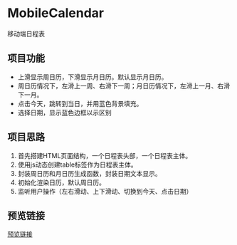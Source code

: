 # MobileCalendar

移动端日程表

## 项目功能

- 上滑显示周日历，下滑显示月日历。默认显示月日历。
- 周日历情况下，左滑上一周、右滑下一周；月日历情况下，左滑上一月、右滑下一月。
- 点击今天，跳转到当日，并用蓝色背景填充。
- 选择日期，显示蓝色边框以示区别

## 项目思路

1. 首先搭建HTML页面结构，一个日程表头部，一个日程表主体。
2. 使用js动态创建table标签作为日程表主体。
3. 封装周日历和月日历生成函数，封装日期文本显示。
4. 初始化渲染日历，默认周日历。
5. 监听用户操作（左右滑动、上下滑动、切换到今天、点击日期）

## 预览链接

[预览链接](https://lotu.xyz/MobileCalendar/)